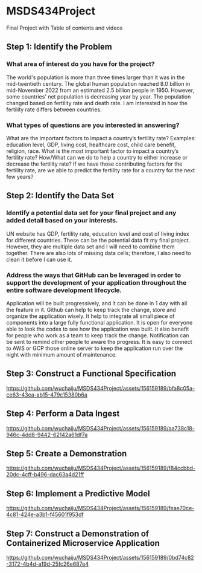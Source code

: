 # MSDS434Project
Final Project with Table of contents and videos

## Step 1: Identify the Problem
### What area of interest do you have for the project?
The world's population is more than three times larger than it was in the mid-twentieth century. The global human population reached 8.0 billion in mid-November 2022 from an estimated 2.5 billion people in 1950. However, some countries' net population is decreasing year by year. The population changed based on fertility rate and death rate.
I am interested in how the fertility rate differs between countries.

### What types of questions are you interested in answering?
What are the important factors to impact a country’s fertility rate?
Examples: education level, GDP, living cost, healthcare cost, child care benefit, religion, race.
What is the most important factor to impact a country’s fertility rate?
How/What can we do to help a country to either increase or decrease the fertility rate?
If we have those contributing factors for the fertility rate, are we able to predict the fertility rate for a country for the next few years?


## Step 2: Identify the Data Set

### Identify a potential data set for your final project and any added detail based on your interests.
UN website has GDP, fertility rate, education level and cost of living index for different countries.  These can be the potential data fit my final project.  However, they are multiple data set and I will need to combine them together.  There are also lots of missing data cells; therefore, I also need to clean it before I can use it.

### Address the ways that GitHub can be leveraged in order to support the development of your application throughout the entire software development lifecycle.
Application will be built progressively, and it can be done in 1 day with all the feature in it.  Github can help to keep track the change, store and organize the application wisely.  It help to integrate all small piece of components into a large fully functional application.  It is open for everyone able to look the codes to see how the application was built.   It also benefit for people who work as a team to keep track the change.  Notification can be sent to remind other people to aware the progress.  It is easy to connect to AWS or GCP those online server to keep the application run over the night with minimum amount of maintenance.   

## Step 3: Construct a Functional Specification

https://github.com/wuchaiju/MSDS434Project/assets/156159189/bfa8c05a-ce63-43ea-ab15-479c15380b6a

## Step 4: Perform a Data Ingest

https://github.com/wuchaiju/MSDS434Project/assets/156159189/aa738c18-946c-4dd8-9442-62142a61df7a

## Step 5: Create a Demonstration

https://github.com/wuchaiju/MSDS434Project/assets/156159189/f84ccbbd-20dc-4cff-b496-dac63a4d21ff

## Step 6: Implement a Predictive Model

https://github.com/wuchaiju/MSDS434Project/assets/156159189/feae70ce-4c81-424e-a3b1-f45601f953df

## Step 7: Construct a Demonstration of Containerized Microservice Application

https://github.com/wuchaiju/MSDS434Project/assets/156159189/0bd74c82-3172-4b4d-a19d-25fc26e687e4





